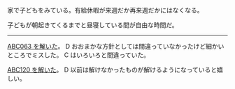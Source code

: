 家で子どもをみている。有給休暇が来週だか再来週だかにはなくなる。

子どもが朝起きてくるまでと昼寝している間が自由な時間だ。

---

[ABC063 を解いた](https://atcoder.jp/contests/abc063/submissions?f.User=bouzuya)。 D おおまかな方針としては間違っていなかったけど細かいところでミスした。 C はいろいろと間違っていた。

[ABC120 を解いた](https://atcoder.jp/contests/abc120/submissions?f.User=bouzuya)。 D 以前は解けなかったものが解けるようになっていると嬉しい。
